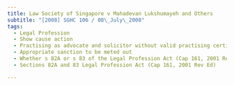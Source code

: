 ```yaml
---
title: Law Society of Singapore v Mahadevan Lukshumayeh and Others 
subtitle: "[2008] SGHC 106 / 08\_July\_2008"
tags:
  - Legal Profession
  - Show cause action
  - Practising as advocate and solicitor without valid practising certificate
  - Appropriate sanction to be meted out
  - Whether s 82A or s 83 of the Legal Profession Act (Cap 161, 2001 Rev Ed) applicable
  - Sections 82A and 83 Legal Profession Act (Cap 161, 2001 Rev Ed)

---
```


